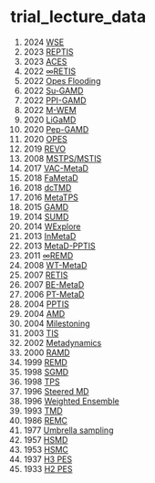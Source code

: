 # trial_lecture_data

1. 2024 [WSE](https://arxiv.org/pdf/2405.07898)
2. 2023 [REPTIS](https://doi.org/10.1016/j.bpj.2023.02.021)
3. 2023 [ACES](https://pubs.acs.org/doi/10.1021/acs.jctc.2c00697?ref=PDF)
4. 2022 [$\infty$RETIS](http://dx.doi.org/10.1021/acs.jpca.2c06004)
5. 2022 [Opes Flooding](https://pubs.acs.org/doi/full/10.1021/acs.jctc.2c00806)
6. 2022 [Su-GAMD](https://doi.org/10.1073/pnas.2203702119)
7. 2022 [PPI-GAMD](https://doi.org/10.1021/acs.jctc.1c00974)
8. 2022 [M-WEM](https://doi.org/10.1021/acs.jctc.1c00803)
9. 2020 [LiGaMD](https://pubs.acs.org/doi/10.1021/acs.jctc.0c00395)
10. 2020 [Pep-GAMD](https://doi.org/10.1063/5.0021399)
11. 2020 [OPES](https://pubs.acs.org/doi/10.1021/acs.jpclett.0c00497)
12. 2019 [REVO](https://doi.org/10.1063/1.5100521)
13. 2008 [MSTPS/MSTIS](https://doi.org/10.1063/1.3029696)
14. 2017 [VAC-MetaD](https://doi.org/10.1063/1.4998598)
15. 2018 [FaMetaD](https://doi.org/10.1063/1.5024679)
16. 2018 [dcTMD](https://doi.org/10.1021/acs.jctc.8b00835)
17. 2016 [MetaTPS](https://doi.org/10.1140/epjst/e2016-60106-y)
18. 2015 [GAMD](http://dx.doi.org/10.1021/acs.jctc.5b00436)
19. 2014 [SUMD](https://doi.org/10.1021/ci400766b)
20. 2014 [WExplore](https://doi.org/10.1021/jp411479c)
21. 2013 [InMetaD](https://doi.org/10.1103/PhysRevLett.111.230602)
22. 2013 [MetaD-PPTIS](http://dx.doi.org/10.1103/PhysRevLett.110.108106)
23. 2011 [$\infty$REMD](https://doi.org/10.1063/1.3643325)
24. 2008 [WT-MetaD](https://journals.aps.org/prl/abstract/10.1103/PhysRevLett.100.020603)
25. 2007 [RETIS](https://doi.org/10.1103/PhysRevLett.98.268301)
26. 2007 [BE-MetaD](https://doi.org/10.1021/jp067873l)
27. 2006 [PT-MetaD](https://doi.org/10.1021/ja062463w)
28. 2004 [PPTIS](https://doi.org/10.1063/1.1644537)
29. 2004 [AMD](https://doi.org/10.1063/1.1755656)
30. 2004 [Milestoning](https://doi.org/10.1063/1.1738640)
31. 2003 [TIS](https://doi.org/10.1063/1.1562614)
32. 2002 [Metadynamics](https://www.ncbi.nlm.nih.gov/pmc/articles/PMC130499/)
33. 2000 [RAMD](https://doi.org/10.1006/jmbi.2000.4155)
34. 1999 [REMD](https://doi.org/10.1016/S0009-2614(99)01123-9)
35. 1998 [SGMD](https://doi.org/10.1021/jp9817372)
36. 1998 [TPS](https://doi.org/10.1039/A801266K)
37. 1996 [Steered MD](https://doi.org/10.1109/99.556511)
38. 1996 [Weighted Ensemble](https://doi.org/10.1016/s0006-3495(96)79552-8)
39. 1993 [TMD](https://doi.org/10.1080/08927029308022170)
40. 1986 [REMC](https://doi.org/10.1103/PhysRevLett.57.2607)
41. 1977 [Umbrella sampling](https://www.sciencedirect.com/science/article/pii/0021999177901218?via%3Dihub)
42. 1957 [HSMD](https://doi.org/10.1063/1.1743957)
43. 1953 [HSMC](https://doi.org/10.1063/1.1699114)
44. 1937 [H3 PES](https://doi.org/10.1063/1.1750101)
45. 1933 [H2 PES](https://doi.org/10.1063/1.1749252)
